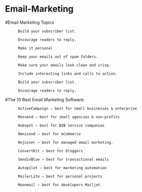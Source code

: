 # Email-Marketing

#Email Marketing Topics

          Build your subscriber list.

          Encourage readers to reply.

          Make it personal

          Keep your emails out of spam folders.

          Make sure your emails look clean and crisp.

          Include interesting links and calls to action.

          Build your subscriber list.

          Encourage readers to reply.


#The 10 Best Email Marketing Software:

          ActiveCampaign – best for small businesses & enterprise

          Moosend – best for small agencies & non-profits

          Hubspot – best for B2B service companies

          Omnisend – best for eCommerce

          Rejoiner – best for managed email marketing.

          ConvertKit – best for bloggers

          SendinBlue – best for transactional emails

          Autopilot – best for marketing automation

          MailerLite – best for personal projects

          Moonmail – best for developers Mailjet.


